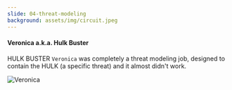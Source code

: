 ```yaml
---
slide: 04-threat-modeling
background: assets/img/circuit.jpeg
---
```


#### Veronica a.k.a. Hulk Buster

HULK BUSTER `Veronica` was completely a threat modeling job, designed to contain the HULK (a specific threat) and it almost didn't work.

![Veronica](assets/img/veronica.gif "Veronica")